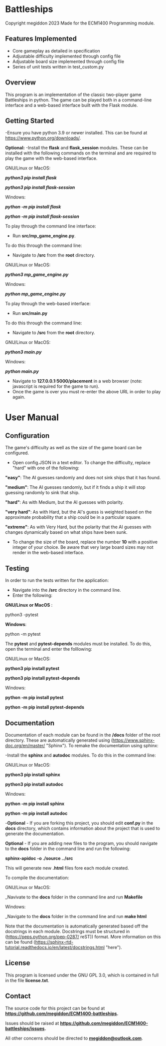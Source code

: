 # Battleships
Copyright megiddon 2023
Made for the ECM1400 Programming module.

## Features Implemented
- Core gameplay as detailed in specification
- Adjustable difficulty implemented through config file
- Adjustable board size implemented through config file
- Series of unit tests written in test_custom.py
  
## Overview
This program is an implementation of the classic two-player game Battleships in python. The game can be played both in a command-line interface and a web-based interface built with the Flask module.

## Getting Started
-Ensure you have python 3.9 or newer installed.
This can be found at https://www.python.org/downloads/.

**Optional:**
-Install the **flask** and **flask_session** modules. These can be installed with the following commands on the terminal and are required to play the game with the web-based interface.

GNU/Linux or MacOS:

***python3 pip install flask***

***python3 pip install flask-session***

Windows:

***python -m pip install flask***

***python -m pip install flask-session***

To play through the command line interface:
- Run **src/mp_game_engine.py**.

To do this through the command line:
- Navigate to **/src** from the **root** directory.
  
GNU/Linux or MacOS:

***python3 mp_game_engine.py***

Windows:

***python mp_game_engine.py***

To play through the web-based interface:
- Run **src/main.py**

To do this through the command line:
- Navigate to **/src** from the **root** directory.
  
GNU/Linux or MacOS:

***python3 main.py***

Windows:

***python main.py***

- Navigate to **127.0.0.1:5000/placement** in a web browser (note: javascript is required for the game to run).
- Once the game is over you must re-enter the above URL in order to play again.


# User Manual 

## Configuration

The game's difficulty as well as the size of the game board can be configured.

- Open config.JSON in a text editor.
To change the difficulty, replace "hard" with one of the following:

**"easy"**:  The AI guesses randomly and does not sink ships that it has found.

**"medium"**: The AI guesses randomly, but if it finds a ship it will stop guessing randomly to sink that ship.

**"hard"**:  As with Medium, but the AI guesses with polarity.

**"very hard"**: As with Hard, but the AI's guess is weighted based on the approximate probability that a ship could be in a particular square.

**"extreme"**: As with Very Hard, but the polarity that the AI guesses with changes dynamically based on what ships have been sunk.

- To change the size of the board, replace the number **10** with a positive integer of your choice. Be aware that very large board sizes may not render in the web-based interface.
## Testing

In order to run the tests written for the application:
- Navigate into the **/src** directory in the command line.
- Enter the following:
  
**GNU/Linux or MacOS** :
  
python3 -pytest

**Windows**:

python -m pytest 

The **pytest** and **pytest-depends** modules must be installed. To do this, open the terminal and enter the folllowing:

GNU/Linux or MacOS:  

**python3 pip install pytest**

**python3 pip install pytest-depends**

Windows:  

**python -m pip install pytest**

**python -m pip install pytest-depends**

## Documentation
Documentation of each module can be found in the **/docs** folder of the root directory. These are automatically generated using (https://www.sphinx-doc.org/en/master/ "Sphinx"). To remake the documentation using sphinx:

-Install the **sphinx** and **autodoc** modules. To do this in the command line:

GNU/Linux or MacOS:

**python3 pip install sphinx**

**python3 pip install autodoc**

Windows:

**python -m pip install sphinx**

**python -m pip install autodoc**

-**Optional** - If you are forking this project, you should edit **conf.py** in the **docs** directory, which contains information about the project that is used to generate the documentation.

**Optional** - If you are adding new files to the program, you should navigate to the **docs** folder in the command line and run the following:

**sphinx-apidoc -o ./source ../src**

This will generate new **.html** files fore each module created.

To compile the documentation:

GNU/Linux or MacOS:

_Navivate to the **docs** folder in the command line and run **Makefile**

Windows:

_Navigate to the **docs** folder in the command line and run **make html**

Note that the documentation is automatically generated based off the docstrings in each module. Docstrings must be structured in (https://peps.python.org/pep-0287/ reST)) format. More information on this can be found (https://sphinx-rtd-tutorial.readthedocs.io/en/latest/docstrings.html "here").

## License

This program is licensed under the GNU GPL 3.0, which is contained in full in the file **license.txt**.


## Contact
The source code for this project can be found at **https://github.com/megiddon/ECM1400-battleships.**

Issues should be raised at **https://github.com/megiddon/ECM1400-battleships/issues.**

All other concerns should be directed to **megiddon@outlook.com**.
